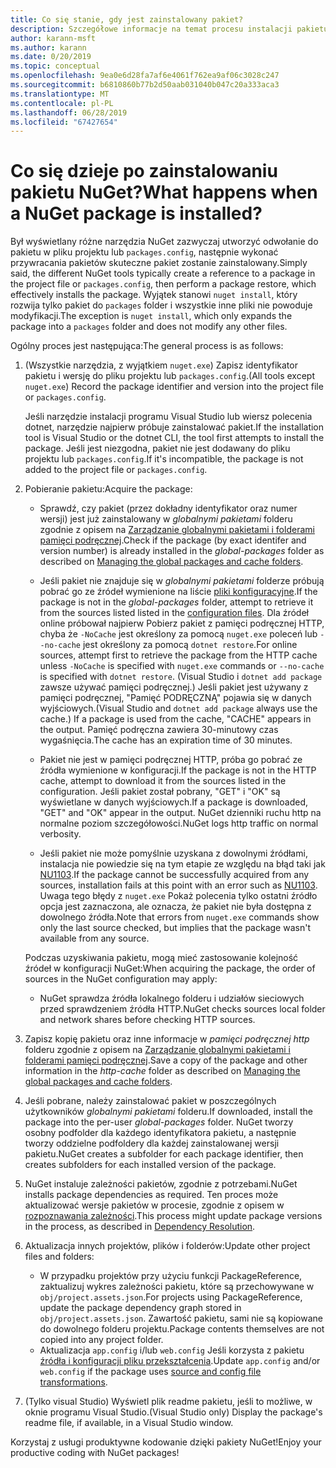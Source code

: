 ```yaml
---
title: Co się stanie, gdy jest zainstalowany pakiet?
description: Szczegółowe informacje na temat procesu instalacji pakietu
author: karann-msft
ms.author: karann
ms.date: 0/20/2019
ms.topic: conceptual
ms.openlocfilehash: 9ea0e6d28fa7af6e4061f762ea9af06c3028c247
ms.sourcegitcommit: b6810860b77b2d50aab031040b047c20a333aca3
ms.translationtype: MT
ms.contentlocale: pl-PL
ms.lasthandoff: 06/28/2019
ms.locfileid: "67427654"
---
```

# <a name="what-happens-when-a-nuget-package-is-installed"></a><span data-ttu-id="5040c-103">Co się dzieje po zainstalowaniu pakietu NuGet?</span><span class="sxs-lookup"><span data-stu-id="5040c-103">What happens when a NuGet package is installed?</span></span>

<span data-ttu-id="5040c-104">Był wyświetlany różne narzędzia NuGet zazwyczaj utworzyć odwołanie do pakietu w pliku projektu lub `packages.config`, następnie wykonać przywracania pakietów skuteczne pakiet zostanie zainstalowany.</span><span class="sxs-lookup"><span data-stu-id="5040c-104">Simply said, the different NuGet tools typically create a reference to a package in the project file or `packages.config`, then perform a package restore, which effectively installs the package.</span></span> <span data-ttu-id="5040c-105">Wyjątek stanowi `nuget install`, który rozwija tylko pakiet do `packages` folder i wszystkie inne pliki nie powoduje modyfikacji.</span><span class="sxs-lookup"><span data-stu-id="5040c-105">The exception is `nuget install`, which only expands the package into a `packages` folder and does not modify any other files.</span></span>

<span data-ttu-id="5040c-106">Ogólny proces jest następująca:</span><span class="sxs-lookup"><span data-stu-id="5040c-106">The general process is as follows:</span></span>

1. <span data-ttu-id="5040c-107">(Wszystkie narzędzia, z wyjątkiem `nuget.exe`) Zapisz identyfikator pakietu i wersję do pliku projektu lub `packages.config`.</span><span class="sxs-lookup"><span data-stu-id="5040c-107">(All tools except `nuget.exe`) Record the package identifier and version into the project file or `packages.config`.</span></span>

   <span data-ttu-id="5040c-108">Jeśli narzędzie instalacji programu Visual Studio lub wiersz polecenia dotnet, narzędzie najpierw próbuje zainstalować pakiet.</span><span class="sxs-lookup"><span data-stu-id="5040c-108">If the installation tool is Visual Studio or the dotnet CLI, the tool first attempts to install the package.</span></span> <span data-ttu-id="5040c-109">Jeśli jest niezgodna, pakiet nie jest dodawany do pliku projektu lub `packages.config`.</span><span class="sxs-lookup"><span data-stu-id="5040c-109">If it's incompatible, the package is not added to the project file or `packages.config`.</span></span>

2. <span data-ttu-id="5040c-110">Pobieranie pakietu:</span><span class="sxs-lookup"><span data-stu-id="5040c-110">Acquire the package:</span></span>
   - <span data-ttu-id="5040c-111">Sprawdź, czy pakiet (przez dokładny identyfikator oraz numer wersji) jest już zainstalowany w *globalnymi pakietami* folderu zgodnie z opisem na [Zarządzanie globalnymi pakietami i folderami pamięci podręcznej](../consume-packages/managing-the-global-packages-and-cache-folders.md).</span><span class="sxs-lookup"><span data-stu-id="5040c-111">Check if the package (by exact identifer and version number) is already installed in the *global-packages* folder as described on [Managing the global packages and cache folders](../consume-packages/managing-the-global-packages-and-cache-folders.md).</span></span>

   - <span data-ttu-id="5040c-112">Jeśli pakiet nie znajduje się w *globalnymi pakietami* folderze próbują pobrać go ze źródeł wymienione na liście [pliki konfiguracyjne](../consume-packages/Configuring-NuGet-Behavior.md).</span><span class="sxs-lookup"><span data-stu-id="5040c-112">If the package is not in the *global-packages* folder, attempt to retrieve it from the sources listed listed in the [configuration files](../consume-packages/Configuring-NuGet-Behavior.md).</span></span> <span data-ttu-id="5040c-113">Dla źródeł online próbował najpierw Pobierz pakiet z pamięci podręcznej HTTP, chyba że `-NoCache` jest określony za pomocą `nuget.exe` poleceń lub `--no-cache` jest określony za pomocą `dotnet restore`.</span><span class="sxs-lookup"><span data-stu-id="5040c-113">For online sources, attempt first to retrieve the package from the HTTP cache unless `-NoCache` is specified with `nuget.exe` commands or `--no-cache` is specified with `dotnet restore`.</span></span> <span data-ttu-id="5040c-114">(Visual Studio i `dotnet add package` zawsze używać pamięci podręcznej.) Jeśli pakiet jest używany z pamięci podręcznej, "Pamięć PODRĘCZNĄ" pojawia się w danych wyjściowych.</span><span class="sxs-lookup"><span data-stu-id="5040c-114">(Visual Studio and `dotnet add package` always use the cache.) If a package is used from the cache, "CACHE" appears in the output.</span></span> <span data-ttu-id="5040c-115">Pamięć podręczna zawiera 30-minutowy czas wygaśnięcia.</span><span class="sxs-lookup"><span data-stu-id="5040c-115">The cache has an expiration time of 30 minutes.</span></span>

   - <span data-ttu-id="5040c-116">Pakiet nie jest w pamięci podręcznej HTTP, próba go pobrać ze źródła wymienione w konfiguracji.</span><span class="sxs-lookup"><span data-stu-id="5040c-116">If the package is not in the HTTP cache, attempt to download it from the sources listed in the configuration.</span></span> <span data-ttu-id="5040c-117">Jeśli pakiet został pobrany, "GET" i "OK" są wyświetlane w danych wyjściowych.</span><span class="sxs-lookup"><span data-stu-id="5040c-117">If a package is downloaded, "GET" and "OK" appear in the output.</span></span> <span data-ttu-id="5040c-118">NuGet dzienniki ruchu http na normalne poziom szczegółowości.</span><span class="sxs-lookup"><span data-stu-id="5040c-118">NuGet logs http traffic on normal verbosity.</span></span>

   - <span data-ttu-id="5040c-119">Jeśli pakiet nie może pomyślnie uzyskana z dowolnymi źródłami, instalacja nie powiedzie się na tym etapie ze względu na błąd taki jak [NU1103](../reference/errors-and-warnings/NU1103.md).</span><span class="sxs-lookup"><span data-stu-id="5040c-119">If the package cannot be successfully acquired from any sources, installation fails at this point with an error such as [NU1103](../reference/errors-and-warnings/NU1103.md).</span></span> <span data-ttu-id="5040c-120">Uwaga tego błędy z `nuget.exe` Pokaż polecenia tylko ostatni źródło opcja jest zaznaczona, ale oznacza, że pakiet nie była dostępna z dowolnego źródła.</span><span class="sxs-lookup"><span data-stu-id="5040c-120">Note that errors from `nuget.exe` commands show only the last source checked, but implies that the package wasn't available from any source.</span></span>

   <span data-ttu-id="5040c-121">Podczas uzyskiwania pakietu, mogą mieć zastosowanie kolejność źródeł w konfiguracji NuGet:</span><span class="sxs-lookup"><span data-stu-id="5040c-121">When acquiring the package, the order of sources in the NuGet configuration may apply:</span></span>

   - <span data-ttu-id="5040c-122">NuGet sprawdza źródła lokalnego folderu i udziałów sieciowych przed sprawdzeniem źródła HTTP.</span><span class="sxs-lookup"><span data-stu-id="5040c-122">NuGet checks sources local folder and network shares before checking HTTP sources.</span></span>

3. <span data-ttu-id="5040c-123">Zapisz kopię pakietu oraz inne informacje w *pamięci podręcznej http* folderu zgodnie z opisem na [Zarządzanie globalnymi pakietami i folderami pamięci podręcznej](../consume-packages/managing-the-global-packages-and-cache-folders.md).</span><span class="sxs-lookup"><span data-stu-id="5040c-123">Save a copy of the package and other information in the *http-cache* folder as described on [Managing the global packages and cache folders](../consume-packages/managing-the-global-packages-and-cache-folders.md).</span></span>

4. <span data-ttu-id="5040c-124">Jeśli pobrane, należy zainstalować pakiet w poszczególnych użytkowników *globalnymi pakietami* folderu.</span><span class="sxs-lookup"><span data-stu-id="5040c-124">If downloaded, install the package into the per-user *global-packages* folder.</span></span> <span data-ttu-id="5040c-125">NuGet tworzy osobny podfolder dla każdego identyfikatora pakietu, a następnie tworzy oddzielne podfoldery dla każdej zainstalowanej wersji pakietu.</span><span class="sxs-lookup"><span data-stu-id="5040c-125">NuGet creates a subfolder for each package identifier, then creates subfolders for each installed version of the package.</span></span>

5. <span data-ttu-id="5040c-126">NuGet instaluje zależności pakietów, zgodnie z potrzebami.</span><span class="sxs-lookup"><span data-stu-id="5040c-126">NuGet installs package dependencies as required.</span></span> <span data-ttu-id="5040c-127">Ten proces może aktualizować wersje pakietów w procesie, zgodnie z opisem w [rozpoznawania zależności](../consume-packages/dependency-resolution.md).</span><span class="sxs-lookup"><span data-stu-id="5040c-127">This process might update package versions in the process, as described in [Dependency Resolution](../consume-packages/dependency-resolution.md).</span></span>

6. <span data-ttu-id="5040c-128">Aktualizacja innych projektów, plików i folderów:</span><span class="sxs-lookup"><span data-stu-id="5040c-128">Update other project files and folders:</span></span>

    - <span data-ttu-id="5040c-129">W przypadku projektów przy użyciu funkcji PackageReference, zaktualizuj wykres zależności pakietu, które są przechowywane w `obj/project.assets.json`.</span><span class="sxs-lookup"><span data-stu-id="5040c-129">For projects using PackageReference, update the package dependency graph stored in `obj/project.assets.json`.</span></span> <span data-ttu-id="5040c-130">Zawartość pakietu, sami nie są kopiowane do dowolnego folderu projektu.</span><span class="sxs-lookup"><span data-stu-id="5040c-130">Package contents themselves are not copied into any project folder.</span></span>
    - <span data-ttu-id="5040c-131">Aktualizacja `app.config` i/lub `web.config` Jeśli korzysta z pakietu [źródła i konfiguracji pliku przekształcenia](../create-packages/source-and-config-file-transformations.md).</span><span class="sxs-lookup"><span data-stu-id="5040c-131">Update `app.config` and/or `web.config` if the package uses [source and config file transformations](../create-packages/source-and-config-file-transformations.md).</span></span>

7. <span data-ttu-id="5040c-132">(Tylko visual Studio) Wyświetl plik readme pakietu, jeśli to możliwe, w oknie programu Visual Studio.</span><span class="sxs-lookup"><span data-stu-id="5040c-132">(Visual Studio only) Display the package's readme file, if available, in a Visual Studio window.</span></span>

<span data-ttu-id="5040c-133">Korzystaj z usługi produktywne kodowanie dzięki pakiety NuGet!</span><span class="sxs-lookup"><span data-stu-id="5040c-133">Enjoy your productive coding with NuGet packages!</span></span>

